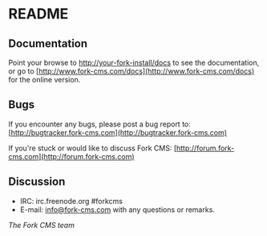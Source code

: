 # README

## Documentation

Point your browse to [http://your-fork-install/docs](http://your-fork-install/docs) to see the documentation, or go to [http://www.fork-cms.com/docs](http://www.fork-cms.com/docs) for the online version.

## Bugs

If you encounter any bugs, please post a bug report to:
[http://bugtracker.fork-cms.com](http://bugtracker.fork-cms.com)

If you're stuck or would like to discuss Fork CMS:
[http://forum.fork-cms.com](http://forum.fork-cms.com)

## Discussion
- IRC: irc.freenode.org #forkcms
- E-mail: <info@fork-cms.com> with any questions or remarks.

_The Fork CMS team_